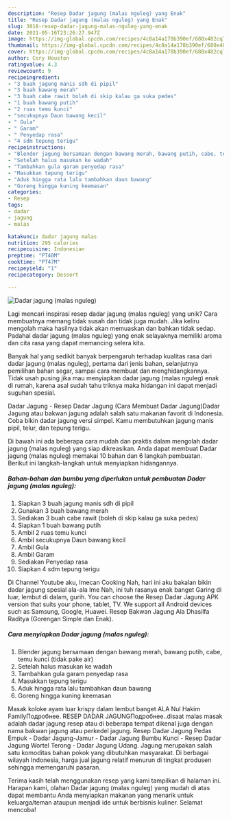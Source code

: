 ```yaml
---
description: "Resep Dadar jagung (malas nguleg) yang Enak"
title: "Resep Dadar jagung (malas nguleg) yang Enak"
slug: 3018-resep-dadar-jagung-malas-nguleg-yang-enak
date: 2021-05-16T23:26:27.947Z
image: https://img-global.cpcdn.com/recipes/4c8a14a178b390ef/680x482cq70/dadar-jagung-malas-nguleg-foto-resep-utama.jpg
thumbnail: https://img-global.cpcdn.com/recipes/4c8a14a178b390ef/680x482cq70/dadar-jagung-malas-nguleg-foto-resep-utama.jpg
cover: https://img-global.cpcdn.com/recipes/4c8a14a178b390ef/680x482cq70/dadar-jagung-malas-nguleg-foto-resep-utama.jpg
author: Cory Houston
ratingvalue: 4.3
reviewcount: 9
recipeingredient:
- "3 buah jagung manis sdh di pipil"
- "3 buah bawang merah"
- "3 buah cabe rawit boleh di skip kalau ga suka pedes"
- "1 buah bawang putih"
- "2 ruas temu kunci"
- "secukupnya Daun bawang kecil"
- " Gula"
- " Garam"
- " Penyedap rasa"
- "4 sdm tepung terigu"
recipeinstructions:
- "Blender jagung bersamaan dengan bawang merah, bawang putih, cabe, temu kunci (tidak pake air)"
- "Setelah halus masukan ke wadah"
- "Tambahkan gula garam penyedap rasa"
- "Masukkan tepung terigu"
- "Aduk hingga rata lalu tambahkan daun bawang"
- "Goreng hingga kuning keemasan"
categories:
- Resep
tags:
- dadar
- jagung
- malas

katakunci: dadar jagung malas 
nutrition: 295 calories
recipecuisine: Indonesian
preptime: "PT40M"
cooktime: "PT47M"
recipeyield: "1"
recipecategory: Dessert

---
```



![Dadar jagung (malas nguleg)](https://img-global.cpcdn.com/recipes/4c8a14a178b390ef/680x482cq70/dadar-jagung-malas-nguleg-foto-resep-utama.jpg)

Lagi mencari inspirasi resep dadar jagung (malas nguleg) yang unik? Cara membuatnya memang tidak susah dan tidak juga mudah. Jika keliru mengolah maka hasilnya tidak akan memuaskan dan bahkan tidak sedap. Padahal dadar jagung (malas nguleg) yang enak selayaknya memiliki aroma dan cita rasa yang dapat memancing selera kita.

Banyak hal yang sedikit banyak berpengaruh terhadap kualitas rasa dari dadar jagung (malas nguleg), pertama dari jenis bahan, selanjutnya pemilihan bahan segar, sampai cara membuat dan menghidangkannya. Tidak usah pusing jika mau menyiapkan dadar jagung (malas nguleg) enak di rumah, karena asal sudah tahu triknya maka hidangan ini dapat menjadi suguhan spesial.

Dadar Jagung - Resep Dadar Jagung (Cara Membuat Dadar Jagung)Dadar Jagung atau bakwan jagung adalah salah satu makanan favorit di Indonesia. Coba bikin dadar jagung versi simpel. Kamu membutuhkan jagung manis pipil, telur, dan tepung terigu.


Di bawah ini ada beberapa cara mudah dan praktis dalam mengolah dadar jagung (malas nguleg) yang siap dikreasikan. Anda dapat membuat Dadar jagung (malas nguleg) memakai 10 bahan dan 6 langkah pembuatan. Berikut ini langkah-langkah untuk menyiapkan hidangannya.

<!--inarticleads1-->

##### Bahan-bahan dan bumbu yang diperlukan untuk pembuatan Dadar jagung (malas nguleg):

1. Siapkan 3 buah jagung manis sdh di pipil
1. Gunakan 3 buah bawang merah
1. Sediakan 3 buah cabe rawit (boleh di skip kalau ga suka pedes)
1. Siapkan 1 buah bawang putih
1. Ambil 2 ruas temu kunci
1. Ambil secukupnya Daun bawang kecil
1. Ambil  Gula
1. Ambil  Garam
1. Sediakan  Penyedap rasa
1. Siapkan 4 sdm tepung terigu


Di Channel Youtube aku, Imecan Cooking Nah, hari ini aku bakalan bikin dadar jagung spesial ala-ala Ime Nah, ini tuh rasanya enak banget Garing di luar, lembut di dalam, gurih. You can choose the Resep Dadar Jagung APK version that suits your phone, tablet, TV. We support all Android devices such as Samsung, Google, Huawei. Resep Bakwan Jagung Ala Dhasilfa Raditya (Gorengan Simple dan Enak). 

<!--inarticleads2-->

##### Cara menyiapkan Dadar jagung (malas nguleg):

1. Blender jagung bersamaan dengan bawang merah, bawang putih, cabe, temu kunci (tidak pake air)
1. Setelah halus masukan ke wadah
1. Tambahkan gula garam penyedap rasa
1. Masukkan tepung terigu
1. Aduk hingga rata lalu tambahkan daun bawang
1. Goreng hingga kuning keemasan


Masak koloke ayam luar krispy dalam lembut banget ALA Nul Hakim FamilyПодробнее. RESEP DADAR JAGUNGПодробнее..disaat malas masak adalah dadar jagung resep atau di beberapa tempat dikenal juga dengan nama bakwan jagung atau perkedel jagung. Resep Dadar Jagung Pedas Empuk - Dadar Jagung-Jamur - Dadar Jagung Bumbu Kunci - Resep Dadar Jagung Wortel Terong - Dadar Jagung Udang. Jagung merupakan salah satu komoditas bahan pokok yang dibutuhkan masyarakat. Di berbagai wilayah Indonesia, harga jual jagung relatif menurun di tingkat produsen sehingga memengaruhi pasaran. 

Terima kasih telah menggunakan resep yang kami tampilkan di halaman ini. Harapan kami, olahan Dadar jagung (malas nguleg) yang mudah di atas dapat membantu Anda menyiapkan makanan yang menarik untuk keluarga/teman ataupun menjadi ide untuk berbisnis kuliner. Selamat mencoba!
